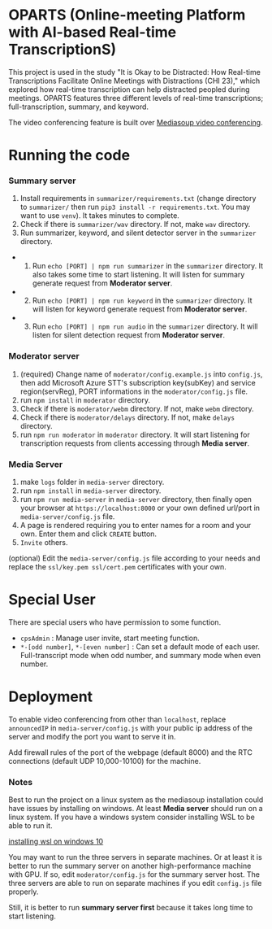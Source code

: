 # OPARTS (Online-meeting Platform with AI-based Real-time TranscriptionS)

This project is used in the study "It is Okay to be Distracted: How Real-time Transcriptions Facilitate Online Meetings with Distractions (CHI 23)," which explored how real-time transcription can help distracted peopled during meetings.
OPARTS features three different levels of real-time transcriptions; full-transcription, summary, and keyword.

The video conferencing feature is built over [Mediasoup video conferencing](https://https://github.com/Dirvann/mediasoup-sfu-webrtc-video-rooms).

# Running the code

### Summary server

1. Install requirements in `summarizer/requirements.txt` (change directory to `summarizer/` then run `pip3 install -r requirements.txt`. You may want to use `venv`). It takes minutes to complete.
2. Check if there is `summarizer/wav` directory. If not, make `wav` directory.
3. Run summarizer, keyword, and silent detector server in the `summarizer` directory.
- 1. Run `echo [PORT] | npm run summarizer` in the `summarizer` directory. It also takes some time to start listening. It will listen for summary generate request from **Moderator server**.
- 2. Run `echo [PORT] | npm run keyword` in the `summarizer` directory. It will listen for keyword generate request from **Moderator server**.
- 3. Run `echo [PORT] | npm run audio` in the `summarizer` directory. It will listen for silent detection request from **Moderator server**.

### Moderator server

1. (required) Change name of `moderator/config.example.js` into `config.js`, then add Microsoft Azure STT's subscription key(subKey) and service region(servReg), PORT informations in the `moderator/config.js` file.
2. run `npm install` in `moderator` directory.
3. Check if there is `moderator/webm` directory. If not, make `webm` directory.
4. Check if there is `moderator/delays` directory. If not, make `delays` directory.
5. run `npm run moderator` in `moderator` directory. It will start listening for transcription requests from clients accessing through **Media server**.

### Media Server

1. make `logs` folder in `media-server` directory.
2. run `npm install` in `media-server` directory.
3. run `npm run media-server` in `media-server` directory, then finally open your browser at `https://localhost:8000` or your own defined url/port in `media-server/config.js` file.
4. A page is rendered requiring you to enter names for a room and your own. Enter them and click `CREATE` button.
5. `Invite` others.

(optional) Edit the `media-server/config.js` file according to your needs and replace the `ssl/key.pem ssl/cert.pem` certificates with your own.

<!-- ### Evaluation

1. make `datasets` folder in `evaluation` directory.
2. make `keyword-extraction` folder and `summarization` folder in `datasets` folder.
3. download marujo dataset and KP20k dataset in `keyword-extraction` folder.
4. download CNN / Daily Mail dataset in `summarization` folder. -->

# Special User

There are special users who have permission to some function.
- `cpsAdmin` : Manage user invite, start meeting function.
- `*-[odd number]`, `*-[even number]` : Can set a default mode of each user. Full-transcript mode when odd number, and summary mode when even number.

# Deployment

To enable video conferencing from other than `localhost`, replace `announcedIP` in `media-server/config.js` with your public ip address of the server and modify the port you want to serve it in.

Add firewall rules of the port of the webpage (default 8000) and the RTC connections (default UDP 10,000-10100) for the machine.

### Notes

Best to run the project on a linux system as the mediasoup installation could have issues by installing on windows. At least **Media server** should run on a linux system. If you have a windows system consider installing WSL to be able to run it.

[installing wsl on windows 10](https://docs.microsoft.com/en-us/windows/wsl/install-win10)

You may want to run the three servers in separate machines. Or at least it is better to run the summary server on another high-performance machine with GPU. If so, edit `moderator/config.js` for the summary server host. The three servers are able to run on separate machines if you edit `config.js` file properly.

Still, it is better to run **summary server first** because it takes long time to start listening.

